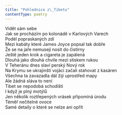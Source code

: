```yaml
---
title: "Pohlednice z\_Tibetu"
contentType: poetry
---
```


<section>

Vidět sám sebe  
Jak se procházím po kolonádě v Karlových Varech  
Podél popraskaných zdí  
Mezi kabáty které James Joyce popsal tak dobře  
Že se na jaře nemusejí nosit do čistírny  
Ještě jeden krok a cigareta je zapálená  
Dlouhá jako dlouhá chvíle mezi stiskem rukou  
V Teheránu dnes slaví perský Nový rok  
Na Krymu se ukrajinští vojáci začali stahovat z kasáren  
Všechna ta zavazadla dál žijí uprostřed mapy  
Ale žádná sláva to není  
Tibet se nepodobá schodišti  
I když je plný motýlů  
Jen několik roztřepených vrásek připomíná úrodu  
Téměř nečitelné ovoce  
Samé detaily o které se nelze ani opřít

</section>
